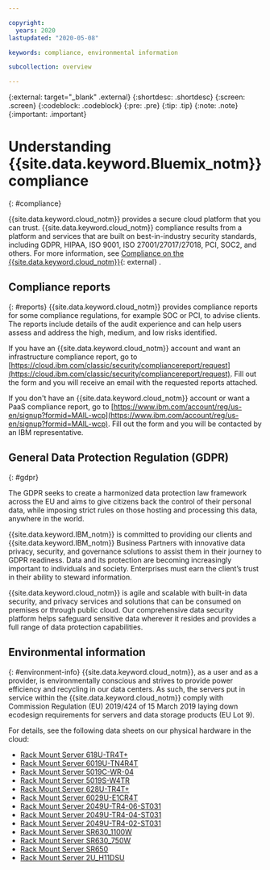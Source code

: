 ```yaml
---

copyright:
  years: 2020
lastupdated: "2020-05-08"

keywords: compliance, environmental information

subcollection: overview

---
```


{:external: target="_blank" .external}
{:shortdesc: .shortdesc}
{:screen: .screen}
{:codeblock: .codeblock}
{:pre: .pre}
{:tip: .tip}
{:note: .note}
{:important: .important}

# Understanding {{site.data.keyword.Bluemix_notm}} compliance
{: #compliance}

{{site.data.keyword.cloud_notm}} provides a secure cloud platform that you can trust. {{site.data.keyword.cloud_notm}} compliance results from a platform and services that are built on best-in-industry security standards, including GDPR, HIPAA, ISO 9001, ISO 27001/27017/27018, PCI, SOC2, and others. For more information, see [Compliance on the {{site.data.keyword.cloud_notm}}](https://www.ibm.com/cloud/compliance){: external} .

## Compliance reports
{: #reports}
{{site.data.keyword.cloud_notm}} provides compliance reports for some compliance regulations, for example SOC or PCI, to advise clients. The reports include details of the audit experience and can help users assess and address the high, medium, and low risks identified.

If you have an {{site.data.keyword.cloud_notm}} account and want an infrastructure compliance report, go to [https://cloud.ibm.com/classic/security/compliancereport/request](https://cloud.ibm.com/classic/security/compliancereport/request). Fill out the form and you will receive an email with the requested reports attached.

If you don't have an {{site.data.keyword.cloud_notm}} account or want a PaaS compliance report, go to [https://www.ibm.com/account/reg/us-en/signup?formid=MAIL-wcp](https://www.ibm.com/account/reg/us-en/signup?formid=MAIL-wcp). Fill out the form and you will be contacted by an IBM representative.

## General Data Protection Regulation (GDPR)
{: #gdpr}

The GDPR seeks to create a harmonized data protection law framework across the EU and aims to give citizens back the control of their personal data, while imposing strict rules on those hosting and processing this data, anywhere in the world.

{{site.data.keyword.IBM_notm}} is committed to providing our clients and {{site.data.keyword.IBM_notm}} Business Partners with innovative data privacy, security, and governance solutions to assist them in their journey to GDPR readiness. Data and its protection are becoming increasingly important to individuals and society. Enterprises must earn the client’s trust in their ability to steward information.

{{site.data.keyword.cloud_notm}} is agile and scalable with built-in data security, and privacy services and solutions that can be consumed on premises or through public cloud. Our comprehensive data security platform helps safeguard sensitive data wherever it resides and provides a full range of data protection capabilities.

## Environmental information
{: #environment-info}
{{site.data.keyword.cloud_notm}}, as a user and as a provider, is environmentally conscious and strives to provide power efficiency and recycling in our data centers. As such, the servers put in service within the {{site.data.keyword.cloud_notm}} comply with Commission Regulation (EU) 2019/424 of 15 March 2019 laying down ecodesign requirements for servers and data storage products (EU Lot 9).

For details, see the following data sheets on our physical hardware in the cloud:
* [Rack Mount Server 618U-TR4T+](https://cloud.ibm.com/media/docs/downloads/environment-info-datasheets/1U_X10DRU-i+.pdf)
* [Rack Mount Server 6019U-TN4R4T](https://cloud.ibm.com/media/docs/downloads/environment-info-datasheets/1U_X11DPU.pdf)
* [Rack Mount Server 5019C-WR-04](https://cloud.ibm.com/media/docs/downloads/environment-info-datasheets/1U_X11SCW.pdf)
* [Rack Mount Server 5019S-W4TR](https://cloud.ibm.com/media/docs/downloads/environment-info-datasheets/1U_X11SSW-4TF.pdf)
* [Rack Mount Server 628U-TR4T+](https://cloud.ibm.com/media/docs/downloads/environment-info-datasheets/2U_X10DRU-i+.pdf)
* [Rack Mount Server 6029U-E1CR4T](https://cloud.ibm.com/media/docs/downloads/environment-info-datasheets/2U_X11DPU.pdf)
* [Rack Mount Server 2049U-TR4-06-ST031](https://cloud.ibm.com/media/docs/downloads/environment-info-datasheets/2U_X11QPH+BM.pdf)
* [Rack Mount Server 2049U-TR4-04-ST031](https://cloud.ibm.com/media/docs/downloads/environment-info-datasheets/2U_X11QPH+NG%20BP.pdf)
* [Rack Mount Server 2049U-TR4-02-ST031](https://cloud.ibm.com/media/docs/downloads/environment-info-datasheets/2U_X11QPH+NG%20woBP.pdf)
* [Rack Mount Server SR630_1100W](https://cloud.ibm.com/media/docs/downloads/environment-info-datasheets/SR630_1100W.pdf)
* [Rack Mount Server SR630_750W](https://cloud.ibm.com/media/docs/downloads/environment-info-datasheets/SR630_750W.pdf)
* [Rack Mount Server SR650](https://cloud.ibm.com/media/docs/downloads/environment-info-datasheets/SR650.pdf)
* [Rack Mount Server 2U_H11DSU](https://cloud.ibm.com/media/docs/downloads/environment-info-datasheets/2U_H11DSU.pdf)

